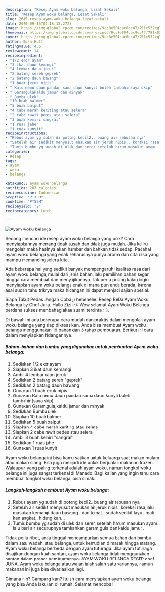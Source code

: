 ```yaml
---
description: "Resep Ayam woku belanga, Lezat Sekali"
title: "Resep Ayam woku belanga, Lezat Sekali"
slug: 2685-resep-ayam-woku-belanga-lezat-sekali
date: 2020-09-15T04:18:15.272Z
image: https://img-global.cpcdn.com/recipes/9cc8e504cac8dc47/751x532cq70/ayam-woku-belanga-foto-resep-utama.jpg
thumbnail: https://img-global.cpcdn.com/recipes/9cc8e504cac8dc47/751x532cq70/ayam-woku-belanga-foto-resep-utama.jpg
cover: https://img-global.cpcdn.com/recipes/9cc8e504cac8dc47/751x532cq70/ayam-woku-belanga-foto-resep-utama.jpg
author: Dora Huff
ratingvalue: 4.6
reviewcount: 14
recipeingredient:
- "1/2 ekor ayam"
- "3 ikat daun kemangi"
- "4 lembar daun jeruk"
- "2 batang sereh geprek"
- "2 batang daun bawang"
- "1 buah jeruk nipis"
- " Kalo nemu daun pandan sama daun kunyit boleh tambahinsaya skip"
- " Garamgulakaldu jamur dan minyak"
- " Bumbu ulek"
- "10 buah balmer"
- "5 buah balput"
- "4 cabe merah keriting atau selera"
- "2 cabe rawit pedes atau selera"
- "3 buah kemiri sangrai"
- "1 ruas jahe"
- "1 ruas kunyit"
recipeinstructions:
- "Rebus ayam yg sudah di potong kecil2.. buang air rebusan nya"
- "Setelah air sedikit menyusut masukan air jeruk nipis.. koreksi rasa,lalu masukan kemangi daun bawang.. dan tomat.. sudah sedikit layu.. mati kan angkat.. hidang kan..."
- "Tumis bumbu yg sudah di ulek dan sereh setelah harum masukan ayam.. lalu beri air secukupnya tambahkan garam,gula dan kaldu jamur.."
categories:
- Resep
tags:
- ayam
- woku
- belanga

katakunci: ayam woku belanga 
nutrition: 203 calories
recipecuisine: Indonesian
preptime: "PT35M"
cooktime: "PT55M"
recipeyield: "2"
recipecategory: Lunch

---
```



![Ayam woku belanga](https://img-global.cpcdn.com/recipes/9cc8e504cac8dc47/751x532cq70/ayam-woku-belanga-foto-resep-utama.jpg)

Sedang mencari ide resep ayam woku belanga yang unik? Cara menyiapkannya memang tidak susah dan tidak juga mudah. Jika keliru mengolah maka hasilnya akan hambar dan bahkan tidak sedap. Padahal ayam woku belanga yang enak seharusnya punya aroma dan cita rasa yang mampu memancing selera kita.

Ada beberapa hal yang sedikit banyak mempengaruhi kualitas rasa dari ayam woku belanga, mulai dari jenis bahan, lalu pemilihan bahan segar, hingga cara membuat dan menyajikannya. Tak perlu pusing kalau ingin menyiapkan ayam woku belanga enak di mana pun anda berada, karena asal sudah tahu triknya maka hidangan ini dapat menjadi sajian spesial.

Siapa Takut Pedas Jangan Coba ;) hehehehe. Resep BeDa Ayam Woku Belanga by Chef Juna. Hallo Zizi :-): Wow selamat Ayam Woku Belanga perdana sukses membahagiakan suami tercinta :-).


Di bawah ini ada beberapa cara mudah dan praktis dalam mengolah ayam woku belanga yang siap dikreasikan. Anda bisa membuat Ayam woku belanga menggunakan 16 bahan dan 3 tahap pembuatan. Berikut ini cara dalam menyiapkan hidangannya.

<!--inarticleads1-->

##### Bahan-bahan dan bumbu yang digunakan untuk pembuatan Ayam woku belanga:

1. Sediakan 1/2 ekor ayam
1. Siapkan 3 ikat daun kemangi
1. Ambil 4 lembar daun jeruk
1. Sediakan 2 batang sereh &#34;geprek&#34;
1. Sediakan 2 batang daun bawang
1. Gunakan 1 buah jeruk nipis
1. Gunakan  Kalo nemu daun pandan sama daun kunyit boleh tambahin(saya skip)
1. Gunakan  Garam,gula,kaldu jamur dan minyak
1. Sediakan  Bumbu ulek
1. Siapkan 10 buah balmer
1. Sediakan 5 buah balput
1. Siapkan 4 cabe merah keriting atau selera
1. Siapkan 2 cabe rawit pedes atau selera
1. Ambil 3 buah kemiri &#34;sangrai&#34;
1. Sediakan 1 ruas jahe
1. Gunakan 1 ruas kunyit


Ayam woku belanga ini bisa kamu sajikan untuk keluarga saat makan malam atau makan siang. Bisa juga menjadi ide untuk berjualan makanan frozen. Walaupun yang paling terkenal adalah ayam woku, namun tongkol woku belanga ini juga sangat terkenal di Manado. Bagi kalian yang ingin tahu cara membuat tongkol woku belanga, bisa simak. 

<!--inarticleads2-->

##### Langkah-langkah membuat Ayam woku belanga:

1. Rebus ayam yg sudah di potong kecil2.. buang air rebusan nya
1. Setelah air sedikit menyusut masukan air jeruk nipis.. koreksi rasa,lalu masukan kemangi daun bawang.. dan tomat.. sudah sedikit layu.. mati kan angkat.. hidang kan...
1. Tumis bumbu yg sudah di ulek dan sereh setelah harum masukan ayam.. lalu beri air secukupnya tambahkan garam,gula dan kaldu jamur..


Tidak perlu ribet, anda tinggal mencampurkan semua bahan dan bumbu dalam satu wadah, atau belanga, untuk kemudian dimasak hingga matang. Ayam woku belanga berbeda dengan ayam tuturaga. Jika ayam tuturaga disajikan dengan kuah santan, ayam woku belanga tidak menggunakan santan dalam proses pembuatannya. AYAM WOKU BELANGA RESEP chef JUNA. Ayam woku belanga atau wajan ialah salah satu variannya, namun makanan ini juga bisa divariasikan lagi. 

Gimana nih? Gampang kan? Itulah cara menyiapkan ayam woku belanga yang bisa Anda lakukan di rumah. Selamat mencoba!
